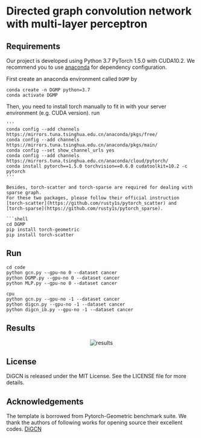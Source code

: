 # Directed graph convolution network with multi-layer perceptron

## Requirements

Our project is developed using Python 3.7
PyTorch 1.5.0 with CUDA10.2. 
We recommend you to use [anaconda](https://www.anaconda.com/) for dependency configuration.

First create an anaconda environment called ```DGMP``` by

```shell
conda create -n DGMP python=3.7
conda activate DGMP
```

Then, you need to install torch manually to fit in with your server environment (e.g. CUDA version). run

```shell
'''
conda config --add channels https://mirrors.tuna.tsinghua.edu.cn/anaconda/pkgs/free/
conda config --add channels https://mirrors.tuna.tsinghua.edu.cn/anaconda/pkgs/main/
conda config --set show_channel_urls yes
conda config --add channels https://mirrors.tuna.tsinghua.edu.cn/anaconda/cloud/pytorch/
conda install pytorch==1.5.0 torchvision==0.6.0 cudatoolkit=10.2 -c pytorch
'''

Besides, torch-scatter and torch-sparse are required for dealing with sparse graph. 
For these two packages, please follow their official instruction [torch-scatter](https://github.com/rusty1s/pytorch_scatter) and [torch-sparse](https://github.com/rusty1s/pytorch_sparse).

```shell
cd DGMP
pip install torch-geometric
pip install torch-scatter 
```
## Run

```shell
cd code
python gcn.py --gpu-no 0 --dataset cancer
python DGMP.py --gpu-no 0 --dataset cancer
python MLP.py --gpu-no 0 --dataset cancer

cpu
python gcn.py --gpu-no -1 --dataset cancer
python digcn.py --gpu-no -1 --dataset cancer
python digcn_ib.py --gpu-no -1 --dataset cancer
```

## Results

<center><img src="imgs/results.png" alt="results" style="zoom:100%;" /></center>

## License

DiGCN is released under the MIT License. See the LICENSE file for more details.

## Acknowledgements

The template is borrowed from Pytorch-Geometric benchmark suite. We thank the authors of following works for opening source their excellent codes.
[DiGCN](https://github.com/flyingtango/DiGC)

